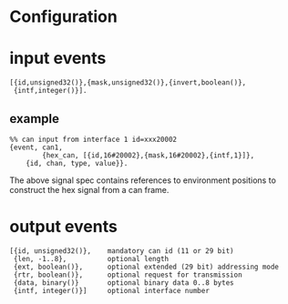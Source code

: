 
Configuration
=============

# input events

    [{id,unsigned32()},{mask,unsigned32()},{invert,boolean()},
     {intf,integer()}].

## example

    %% can input from interface 1 id=xxx20002
    {event, can1,
    	    {hex_can, [{id,16#20002},{mask,16#20002},{intf,1}]},
	    {id, chan, type, value}}.

The above signal spec contains references to environment positions
to construct the hex signal from a can frame.

# output events

    [{id, unsigned32()},    mandatory can id (11 or 29 bit)
     {len, -1..8},          optional length
     {ext, boolean()},      optional extended (29 bit) addressing mode
     {rtr, boolean()},      optional request for transmission
     {data, binary()}       optional binary data 0..8 bytes
     {intf, integer()}]     optional interface number

